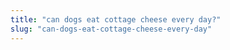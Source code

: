```yaml
---
title: "can dogs eat cottage cheese every day?"
slug: "can-dogs-eat-cottage-cheese-every-day"
---
```



